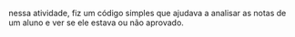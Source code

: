 nessa atividade, fiz um código simples que ajudava a analisar as notas de um aluno e ver se ele estava ou não aprovado.
